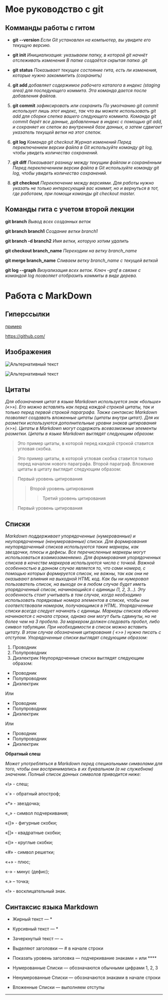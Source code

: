 # Мое руководство с git

## Комманды работы с гитом

* **git --version** *Если Git установлен на компьютер, вы увидите его текущую версию.*

* **git init**  *Инициализация: указываем папку, в которой
git начнёт отслеживать изменения
В папке создаётся скрытая папка .git*

* **git status** *Показывает текущее состояние гита, есть 
ли изменения, которые нужно закоммитить
(сохранить)*

4.  **git add** *добавляет содержимое рабочего каталога 
в индекс (staging area) для последующего коммита. Эта команда дается после добавления
файлов.*

5. **git commit** *зафиксировать или сохранить
По умолчанию git commit использует лишь этот индекс, так что вы можете использовать git add 
для сборки слепка вашего следующего коммита.
Команда git commit берёт все данные, добавленные в индекс с помощью git add, и сохраняет их
слепок во внутренней базе данных, а затем сдвигает указатель текущей ветки на этот слепок.*

6. **git log** *Команда git checkout
Журнал изменений
Перед переключением версии файла в Git
используйте команду git log, чтобы увидеть
количество сохранений.*

7. **git diff** *Показывает разницу между текущим файлом
и сохранённым
Перед переключением версии файла в Git
используйте команду git log, чтобы увидеть
количество сохранений.*

8. **git checkout** *Переключение между версиями.
Для работы нужно указать не только
интересующий вас коммит, но и вернуться 
в тот, где работаем, при помощи команды 
git checkout master.*

## Команды гита с учетом второй лекции

**git branch** *Вывод всех созданных веток*

**git branch branch1** *Создание ветки branch1*

**git branch -d branch2** *Имя ветки, которую хотим удалить*

**git checkout branch_name** *Переходим на ветку branch_name*

**git merge branch_name** *Сливаем ветку branch_name с текущей веткой*

**git log --graph** *Визуализация всех веток. Ключ -graf в связке с командой log позволяет отобразить коммиты в виде дерева.*

# Работа с MarkDown

## Гиперссылки

[пример](https://github.com/ "Необязательная подсказка")

<https://github.com/>

## Изображения

![Альтернативный текст](/путь/к/изображению.jpg "Подсказка")

![Альтернативный текст](photo.jpg "Подсказка")

## Цитаты

*Для обозначения цитат в языке Markdown используется знак «больше» («>»). Его можно вставлять как перед каждой строкой цитаты, так и только перед первой строкой параграфа. Также синтаксис Markdown позволяет создавать вложенные цитаты (цитаты внутри цитат). Для их разметки используются дополнительные уровни знаков цитирования («>»). Цитаты в Markdown могут содержать всевозможные элементы разметки. Цитаты в языке Markdown выглядят следующим образом:*

>Это пример цитаты,
>в которой перед каждой строкой
>ставится угловая скобка.

>Это пример цитаты,
в которой угловая скобка
ставится только перед началом нового параграфа.
>Второй параграф.
Вложение цитаты в цитату выглядит следующим образом:

> Первый уровень цитирования
>> Второй уровень цитирования
>>> Третий уровень цитирования
>
>Первый уровень цитирования

## Списки
*Markdown поддерживает упорядоченные (нумерованные) и неупорядоченные (ненумерованные) списки. Для формирования неупорядоченный списков используются такие маркеры, как звездочки, плюсы и дефисы. Все перечисленные маркеры могут использоваться взаимозаменяемо. Для формирования упорядоченных списков в качестве маркеров используются числа с точкой. Важной особенностью в данном случае является то, что сами номера, с помощью которых формируется список, не важны, так как они не оказывают влияния на выходной HTML код. Как бы ни нумеровал пользователь список, на выходе он в любом случае будет иметь упорядоченный список, начинающийся с единицы (1, 2, 3…). Эту особенность стоит учитывать в том случае, когда необходимо использовать порядковые номера элементов в списке, чтобы они соответствовали номерам, получающимся в HTML. Упорядоченные списки всегда следует начинать с единицы. Маркеры списков обычно начинаются с начала строки, однако они могут быть сдвинуты, но не более чем на 3 пробела. За маркером должен следовать пробел, либо символ табуляции. При необходимости в список можно вставить цитату. В этом случае обозначения цитирования ( «>» ) нужно писать с отступом. Упорядоченные списки выглядят следующим образом:*

1.	Проводник
2.	Полупроводник
3.	Диэлектрик
Неупорядоченные списки выглядят следующим образом:

* Проводник
* Полупроводник
* Диэлектрик

Или

- Проводник
- Полупроводник
- Диэлектрик

Или

+ Проводник
+ Полупроводник
+ Диэлектрик

**Обратный слеш**

*Может употребляться в Markdown перед специальными символами для того, чтобы они воспринимались в их буквальном (а не служебном) значении. Полный список данных символов приводится ниже:*

«\» - слеш;

«`» - обратный апостроф;

«*» - звездочка;

«_» - символ подчеркивания;

«{}» - фигурные скобки;

«[]» - квадратные скобки;

«()» - круглые скобки;

«#» - символ решетки;

«+» - плюс;

«-» - минус (дефис);

«.» – точка;

«!» - восклицательный знак.

## Синтаксис языка Markdown

 * Жирный текст — *

 * Курсивный текст — *

 * Зачеркнутый текст — ~

 * Выделяют заголовки — # в начале строки

* Показать уровень заголовка —
подчеркивание знаками = или ****

* Нумерованные Списки — обозначаются
обычными цифрами 1, 2, 3

 * Ненумерованные Списки — обозначаются
знаками в начале строки

 * Вложенные Списки — выполняем отступы

--------------------------------------------
